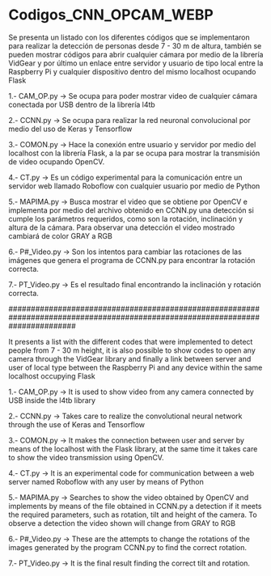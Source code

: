 # Codigos_CNN_OPCAM_WEBP

Se presenta un listado con los diferentes códigos que se implementaron para realizar la detección de personas desde 7 - 30 m de altura, también se pueden mostrar códigos para abrir cualquier cámara por medio de la librería VidGear y por último un enlace entre servidor y usuario de tipo local entre la Raspberry Pi y cualquier dispositivo dentro del mismo localhost ocupando Flask

1.- CAM_OP.py  ->  Se ocupa para poder mostrar video de cualquier cámara conectada por USB dentro de la librería l4tb 

2.- CCNN.py  ->  Se ocupa para realizar la red neuronal convolucional por medio del uso de Keras y Tensorflow

3.- COMON.py  ->  Hace la conexión entre usuario y servidor por medio del localhost con la librería Flask, a la par se ocupa para mostrar la transmisión de video ocupando OpenCV.

4.- CT.py  ->  Es un código experimental para la comunicación entre un servidor web llamado Roboflow con cualquier usuario por medio de Python

5.- MAPIMA.py  ->  Busca mostrar el video que se obtiene por OpenCV e implementa por medio del archivo obtenido en CCNN.py una detección si cumple los parámetros requeridos, como son la rotación, inclinación y altura de la cámara. Para observar una detección el video mostrado cambiará de color GRAY a RGB

6.- P#_Video.py -> Son los intentos para cambiar las rotaciones de las imágenes que genera el programa de CCNN.py para encontrar la rotación correcta.

7.- PT_Video.py -> Es el resultado final encontrando la inclinación y rotación correcta.

###############################################################################################################################

It presents a list with the different codes that were implemented to detect people from 7 - 30 m height, it is also possible to show codes to open any camera through the VidGear library and finally a link between server and user of local type between the Raspberry Pi and any device within the same localhost occupying Flask

1.- CAM_OP.py -> It is used to show video from any camera connected by USB inside the l4tb library

2.- CCNN.py -> Takes care to realize the convolutional neural network through the use of Keras and Tensorflow

3.- COMON.py -> It makes the connection between user and server by means of the localhost with the Flask library, at the same time it takes care to show the video transmission using OpenCV.

4.- CT.py -> It is an experimental code for communication between a web server named Roboflow with any user by means of Python

5.- MAPIMA.py -> Searches to show the video obtained by OpenCV and implements by means of the file obtained in CCNN.py a detection if it meets the required parameters, such as rotation, tilt and height of the camera. To observe a detection the video shown will change from GRAY to RGB

6.- P#_Video.py -> These are the attempts to change the rotations of the images generated by the program CCNN.py to find the correct rotation.

7.- PT_Video.py -> It is the final result finding the correct tilt and rotation.
